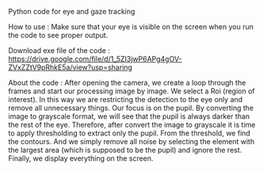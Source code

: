 Python code for eye and gaze tracking

How to use : 
Make sure that your eye is visible on the screen when you run the code to see proper output.

Download exe file of the code :
https://drive.google.com/file/d/1_5ZI3jwP6APg4gOV-ZVxZZtV9pRhkE5a/view?usp=sharing

About the code : 
After opening the camera, we create a loop through the frames and start our processing image by image.
We select a Roi (region of interest). In this way we are restricting the detection to the eye only and remove all unnecessary things.
Our focus is on the pupil. By converting the image to grayscale format, we will see that the pupil is always darker than the rest of the eye.
Therefore, after convert the image to grayscale it is time to apply thresholding to extract only the pupil.
From the threshold, we find the contours. And we simply remove all noise by selecting the element with the largest area (which is supposed to be the pupil) and ignore the rest. Finally, we display everything on the screen.
